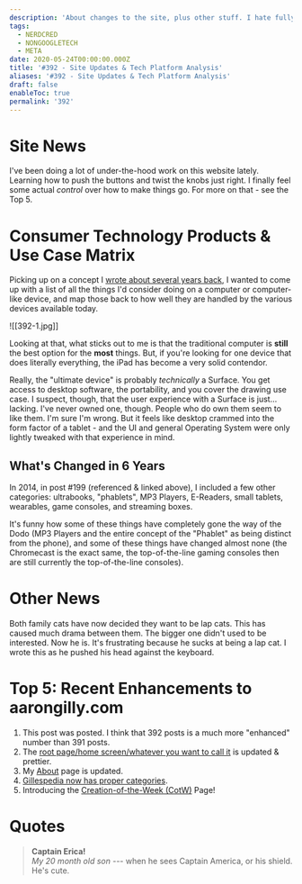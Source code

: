 ```yaml
---
description: 'About changes to the site, plus other stuff. I hate fully-meta blog posts.'
tags:
  - NERDCRED
  - NONGOOGLETECH
  - META
date: 2020-05-24T00:00:00.000Z
title: '#392 - Site Updates & Tech Platform Analysis'
aliases: '#392 - Site Updates & Tech Platform Analysis'
draft: false
enableToc: true
permalink: '392'
---
```


# Site News

I've been doing a lot of under-the-hood work on this website lately. Learning how to push the buttons and twist the knobs just right. I finally feel some actual *control* over how to make things go. For more on that - see the Top 5.

# Consumer Technology Products & Use Case Matrix

Picking up on a concept I [wrote about several years back](https://aarongilly.com/199), I wanted to come up with a list of all the things I'd consider doing on a computer or computer-like device, and map those back to how well they are handled by the various devices available today.

![[392-1.jpg]]

Looking at that, what sticks out to me is that the traditional computer is **still** the best option for the **most** things. But, if you're looking for one device that does literally everything, the iPad has become a very solid contendor. 

Really, the "ultimate device" is probably *technically* a Surface. You get access to desktop software, the portability, and you cover the drawing use case. I suspect, though, that the user experience with a Surface is just... lacking. I've never owned one, though. People who do own them seem to like them. I'm sure I'm wrong. But it feels like desktop crammed into the form factor of a tablet - and the UI and general Operating System were only lightly tweaked with that experience in mind. 

## What's Changed in 6 Years

In 2014, in post #199 (referenced & linked above), I included a few other categories: ultrabooks, "phablets", MP3 Players, E-Readers, small tablets, wearables, game consoles, and streaming boxes. 

It's funny how some of these things have completely gone the way of the Dodo (MP3 Players and the entire concept of the "Phablet" as being distinct from the phone), and some of these things have changed almost none (the Chromecast is the exact same, the top-of-the-line gaming consoles then are still currently the top-of-the-line consoles).

# Other News

Both family cats have now decided they want to be lap cats. This has caused much drama between them. The bigger one didn't used to be interested. Now he is. It's frustrating because he sucks at being a lap cat. I wrote this as he pushed his head against the keyboard.
# Top 5: Recent Enhancements to aarongilly.com
1. This post was posted. I think that 392 posts is a much more "enhanced" number than 391 posts.
2. The [root page/home screen/whatever you want to call it](http://aarongilly.com) is updated & prettier.
3. My [About]({{site.url}}/_pages/About) page is updated.
4. [Gillespedia now has proper categories]({{site.url}}/categories/).
5. Introducing the [Creation-of-the-Week (CotW)]({{site.url}}/creations/) Page!

# Quotes
> **Captain Erica!**  
<cite>My 20 month old son</cite> --- when he sees Captain America, or his shield. He's cute.

